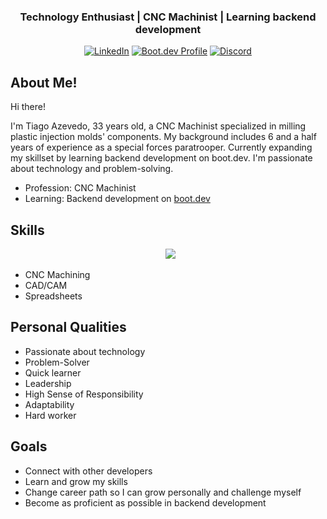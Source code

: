 <h3 align="center">Technology Enthusiast | CNC Machinist | Learning backend development</h3>
<div align="center">
<a href="https://www.linkedin.com/in/tiago-azevedo-9435932a4/"><img src="https://img.shields.io/badge/LinkedIn-Connect-blue?style=flat-square&logo=linkedin" alt="LinkedIn"></a>
<a href="https://www.boot.dev/u/tiagoasazevedo"><img src="https://img.shields.io/badge/Boot.dev-Profile-blue?style=flat-square" alt="Boot.dev Profile"></a>
<a href="https://www.discord.com/users/tiagoasazevedo"><img src="https://img.shields.io/badge/Discord-Connect-7289DA?style=flat-square&logo=discord&logoColor=white" alt="Discord"></a>
</div>

## About Me! ##
Hi there!

I'm Tiago Azevedo, 33 years old, a CNC Machinist specialized in milling plastic injection molds' components. My background includes 6 and a half years of experience as a special forces paratrooper. Currently expanding my skillset by learning backend development on boot.dev. I'm passionate about technology and problem-solving.

* Profession: CNC Machinist
* Learning: Backend development on [boot.dev](https://www.boot.dev/u/tiagoasazevedo)

## Skills ##
<p align="center">
  <img src="https://skillicons.dev/icons?i=python,git,github,linux,vscode&perline=10">
</p>

* CNC Machining
* CAD/CAM
* Spreadsheets

## Personal Qualities ##
* Passionate about technology
* Problem-Solver
* Quick learner
* Leadership
* High Sense of Responsibility
* Adaptability
* Hard worker

## Goals ##
* Connect with other developers
* Learn and grow my skills
* Change career path so I can grow personally and challenge myself
* Become as proficient as possible in backend development